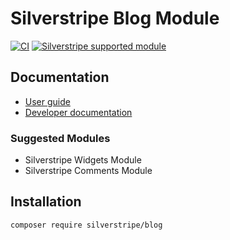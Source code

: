 # Silverstripe Blog Module

[![CI](https://github.com/silverstripe/silverstripe-blog/actions/workflows/ci.yml/badge.svg)](https://github.com/silverstripe/silverstripe-blog/actions/workflows/ci.yml)
[![Silverstripe supported module](https://img.shields.io/badge/silverstripe-supported-0071C4.svg)](https://www.silverstripe.org/software/addons/silverstripe-commercially-supported-module-list/)

## Documentation

* [User guide](docs/en/userguide/index.md)
* [Developer documentation](docs/en/index.md)

### Suggested Modules

* Silverstripe Widgets Module
* Silverstripe Comments Module

## Installation

```
composer require silverstripe/blog
```
